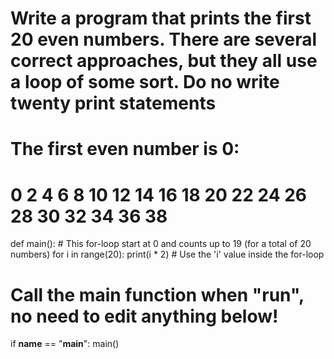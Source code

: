 # Write a program that prints the first 20 even numbers. There are several correct approaches, but they all use a loop of some sort. Do no write twenty print statements

# The first even number is 0:

# 0 2 4 6 8 10 12 14 16 18 20 22 24 26 28 30 32 34 36 38

def main():
    # This for-loop start at 0 and counts up to 19 (for a total of 20 numbers)
    for i in range(20):
        print(i * 2)  # Use the 'i' value inside the for-loop
   
# Call the main function when "run", no need to edit anything below!
if __name__ == "__main__":
    main()